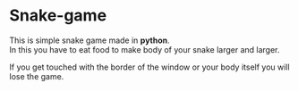 # Snake-game

This is simple snake game made in **python**.  
In this you have to eat food to make body of your snake larger and larger.  

If you get touched with the border of the window or your body itself you will lose the game.  
